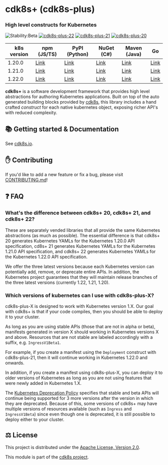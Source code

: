 # cdk8s+ (cdk8s-plus)

### High level constructs for Kubernetes

![Stability:Beta](https://img.shields.io/badge/stability-beta-orange)
[![cdk8s-plus-22](https://img.shields.io/github/workflow/status/cdk8s-team/cdk8s-plus/release-k8s.22?label=cdk8s-plus-22&logo=GitHub)](https://github.com/cdk8s-team/cdk8s-plus/actions/workflows/release-k8s.22.yml)
[![cdk8s-plus-21](https://img.shields.io/github/workflow/status/cdk8s-team/cdk8s-plus/release-k8s.21?label=cdk8s-plus-21&logo=GitHub)](https://github.com/cdk8s-team/cdk8s-plus/actions/workflows/release-k8s.21.yml)
[![cdk8s-plus-20](https://img.shields.io/github/workflow/status/cdk8s-team/cdk8s-plus/release-k8s.20?label=cdk8s-plus-20&logo=GitHub)](https://github.com/cdk8s-team/cdk8s-plus/actions/workflows/release-k8s.20.yml)

| k8s version | npm (JS/TS) | PyPI (Python) | NuGet (C#) | Maven (Java) | Go |
| --- | --- | --- | --- | --- | --- |
| 1.20.0 | [Link](https://www.npmjs.com/package/cdk8s-plus-20) | [Link](https://pypi.org/project/cdk8s-plus-20/) | [Link](https://www.nuget.org/packages/Org.Cdk8s.Plus20) | [Link](https://search.maven.org/artifact/org.cdk8s/cdk8s-plus-20) | [Link](https://pkg.go.dev/github.com/cdk8s-team/cdk8s-plus-go/cdk8splus20) |
| 1.21.0 | [Link](https://www.npmjs.com/package/cdk8s-plus-21) | [Link](https://pypi.org/project/cdk8s-plus-21/) | [Link](https://www.nuget.org/packages/Org.Cdk8s.Plus21) | [Link](https://search.maven.org/artifact/org.cdk8s/cdk8s-plus-21) | [Link](https://pkg.go.dev/github.com/cdk8s-team/cdk8s-plus-go/cdk8splus21) |
| 1.22.0 | [Link](https://www.npmjs.com/package/cdk8s-plus-22) | [Link](https://pypi.org/project/cdk8s-plus-22/) | [Link](https://www.nuget.org/packages/Org.Cdk8s.Plus22) | [Link](https://search.maven.org/artifact/org.cdk8s/cdk8s-plus-22) | [Link](https://pkg.go.dev/github.com/cdk8s-team/cdk8s-plus-go/cdk8splus22) |

**cdk8s+** is a software development framework that provides high level
abstractions for authoring Kubernetes applications. Built on top of the auto
generated building blocks provided by [cdk8s](../cdk8s), this library includes a
hand crafted *construct* for each native kubernetes object, exposing richer
API's with reduced complexity.

## :books: Getting started & Documentation

See [cdk8s.io](https://cdk8s.io/docs/latest/plus).

## :raised_hand: Contributing

If you'd like to add a new feature or fix a bug, please visit
[CONTRIBUTING.md](CONTRIBUTING.md)!

## :question: FAQ

### What's the difference between cdk8s+ 20, cdk8s+ 21, and cdk8s+ 22?

These are separately vended libraries that all provide the same Kubernetes
abstractions (as much as possible). The essential difference is that cdk8s+ 20
generates Kubernetes YAMLs for the Kubernetes 1.20.0 API specification, cd8s+ 21
generates Kubernetes YAMLs for the Kubernetes 1.21.0 API specification, and
cdk8s+ 22 generates Kubernetes YAMLs for the Kubernetes 1.22.0 API
specification.

We offer the three latest versions because each Kubernetes version can
potentially add, remove, or deprecate entire APIs. In addition, the Kubernetes
project guarantees that they will maintain release branches of the three latest
versions (currently 1.22, 1.21, 1.20).

### Which versions of kubernetes can I use with cdk8s-plus-X?

cdk8s-plus-X is designed to work with Kubernetes version 1.X. Our goal with
cdk8s+ is that if your code compiles, then you should be able to deploy it to
your cluster.

As long as you are using stable APIs (those that are not in alpha or beta),
manifests generated in version X should working in Kubernetes versions X and
above. Resources that are not stable are labeled accordingly with a suffix, e.g.
`IngressV1Beta1`.

For example, if you create a manifest using the `Deployment` construct with
cdk8s-plus-21, then it will continue working in Kubernetes 1.22.0 and onwards.

In addition, if you create a manifest using cdk8s-plus-X, you can deploy it to
older versions of Kubernetes as long as you are not using features that were
newly added in Kubernetes 1.X.

The [Kubernetes Deprecation Policy] specifies that stable and beta APIs will
continue being supported for 3 more versions after the version in which they are
deprecated. Because of this, some versions of cdk8s+ may have multiple versions
of resources available (such as `Ingress` and `IngressV1Beta`) since even though
one is deprecated, it is still possible to deploy either to your cluster.

[Kubernetes Deprecation Policy]:
https://kubernetes.io/docs/reference/using-api/deprecation-policy/

## :balance_scale: License

This project is distributed under the [Apache License, Version 2.0](./LICENSE).

This module is part of the [cdk8s project](https://github.com/cdk8s-team).
